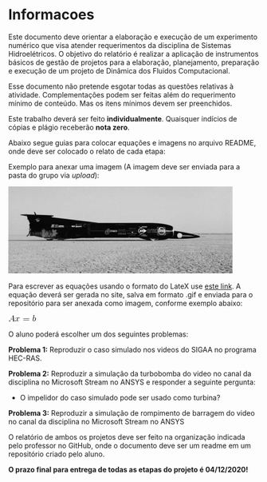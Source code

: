 # Informacoes


Este documento deve orientar a elaboração e execução de um experimento numérico que visa atender requerimentos da disciplina de Sistemas Hidroelétricos. O objetivo do relatório é realizar a aplicação de instrumentos básicos de gestão de projetos para a elaboração, planejamento, preparação e execução de um projeto de Dinâmica dos Fluidos Computacional. 

Esse documento não pretende esgotar todas as questões relativas à atividade. Complementações podem ser feitas além do requerimento mínimo de conteúdo. Mas os itens mínimos devem ser preenchidos. 

Este trabalho deverá ser feito **individualmente**. Quaisquer indícios de cópias e plágio receberão **nota zero**.

Abaixo segue guias para colocar equações e imagens no arquivo README, onde deve ser colocado o relato de cada etapa:


Exemplo para anexar uma imagem (A imagem deve ser enviada para a pasta do grupo via *upload*):

![Teste de legenda de imagem](thrust.jpg)


Para escrever as equações usando o formato do LateX use [este link](https://www.codecogs.com/latex/eqneditor.php). A equação deverá ser gerada no site, salva em formato .gif e enviada para o repositório para ser anexada como imagem, conforme exemplo abaixo:

![Teste de legenda de imagem 2](CodeCogsEqn.gif)

O aluno poderá escolher um dos seguintes problemas:

**Problema 1:** Reproduzir o caso simulado nos videos do SIGAA no programa HEC-RAS.

**Problema 2:** Reproduzir a simulação da turbobomba do video no canal da disciplina no Microsoft Stream no ANSYS e responder a seguinte pergunta:

- O impelidor do caso simulado pode ser usado como turbina?

**Problema 3:** Reproduzir a simulação de rompimento de barragem do video no canal da disciplina no Microsoft Stream no ANSYS

O relatório de ambos os projetos deve ser feito na organização indicada pelo professor no GitHub, onde o documento deve ser um readme em um repositório criado pelo aluno.

**O prazo final para entrega de todas as etapas do projeto é 04/12/2020!**
